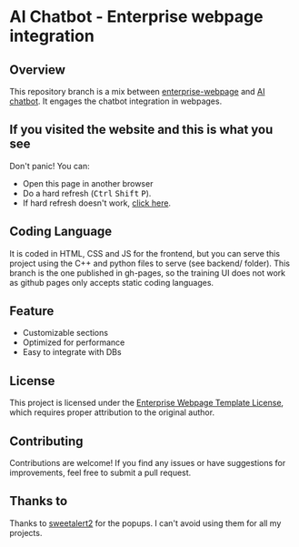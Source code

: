 # AI Chatbot - Enterprise webpage integration

## Overview
This repository branch is a mix between [enterprise-webpage](https://github.com/E9cipher/enterprise-webpage/) and [AI chatbot](https://github.com/E9cipher/ai_chatbot/). It engages the chatbot integration in webpages.

## If you visited the website and this is what you see
Don't panic! You can:
- Open this page in another browser
- Do a hard refresh (<kbd>Ctrl</kbd> <kbd>Shift</kbd> <kbd>P</kbd>).
- If hard refresh doesn't work, [click here](https://e9cipher.github.io/enterprise-webpage/index.html).

## Coding Language
It is coded in HTML, CSS and JS for the frontend, but you can serve this project using the C++ and python files to serve (see backend/ folder). This branch is the one published in gh-pages, so the training UI does not work as github pages only accepts static coding languages.

## Feature
- Customizable sections
- Optimized for performance
- Easy to integrate with DBs

## License
This project is licensed under the [Enterprise Webpage Template License](LICENSE), which requires proper attribution to the original author.

## Contributing
Contributions are welcome! If you find any issues or have suggestions for improvements, feel free to submit a pull request.

## Thanks to
Thanks to [sweetalert2](https://github.com/sweetalert2/) for the popups. I can't avoid using them for all my projects.
